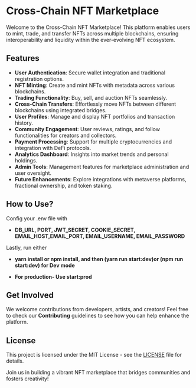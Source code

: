 # Cross-Chain NFT Marketplace

Welcome to the Cross-Chain NFT Marketplace! This platform enables users to mint, trade, and transfer NFTs across multiple blockchains, ensuring interoperability and liquidity within the ever-evolving NFT ecosystem.

## Features

- **User Authentication**: Secure wallet integration and traditional registration options.
- **NFT Minting**: Create and mint NFTs with metadata across various blockchains.
- **Trading Functionality**: Buy, sell, and auction NFTs seamlessly.
- **Cross-Chain Transfers**: Effortlessly move NFTs between different blockchains using integrated bridges.
- **User Profiles**: Manage and display NFT portfolios and transaction history.
- **Community Engagement**: User reviews, ratings, and follow functionalities for creators and collectors.
- **Payment Processing**: Support for multiple cryptocurrencies and integration with DeFi protocols.
- **Analytics Dashboard**: Insights into market trends and personal holdings.
- **Admin Tools**: Management features for marketplace administration and user oversight.
- **Future Enhancements**: Explore integrations with metaverse platforms, fractional ownership, and token staking.

## How to Use?
Config your .env file with 

- **DB_URL, PORT, JWT_SECRET, COOKIE_SECRET, EMAIL_HOST,EMAIL_PORT, EMAIL_USERNAME, EMAIL_PASSWORD**


Lastly, run either 

 - **yarn install or npm install, and then (yarn run start:dev)or (npm run start:dev) for Dev mode**

- **For production- Use start:prod**   

## Get Involved

We welcome contributions from developers, artists, and creators! Feel free to check our **Contributing** guidelines to see how you can help enhance the platform.

## License

This project is licensed under the MIT License - see the [LICENSE](LICENSE) file for details.

Join us in building a vibrant NFT marketplace that bridges communities and fosters creativity!
